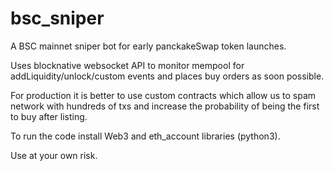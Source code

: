 # bsc_sniper
A BSC mainnet sniper bot for early panckakeSwap token launches. 

Uses blocknative websocket API to monitor mempool for addLiquidity/unlock/custom events and places buy orders as soon possible.

For production it is better to use custom contracts which allow us to spam network with hundreds of txs and increase the probability of being the first to buy after listing.

To run the code install Web3 and eth_account libraries (python3).

Use at your own risk.
  
